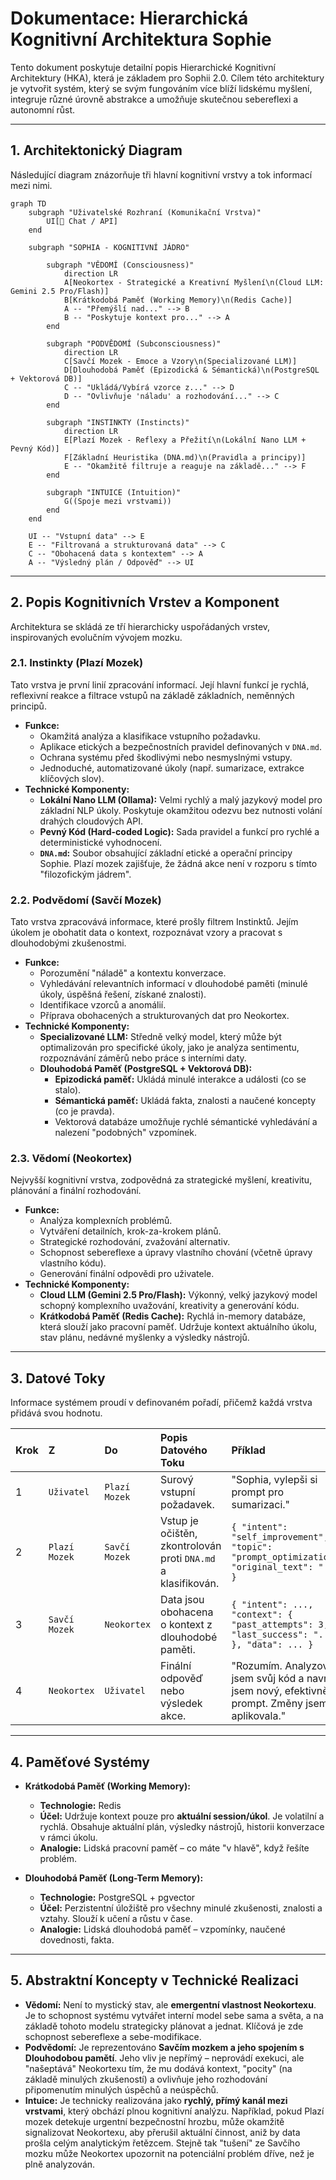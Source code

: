 # Dokumentace: Hierarchická Kognitivní Architektura Sophie

Tento dokument poskytuje detailní popis Hierarchické Kognitivní Architektury (HKA), která je základem pro Sophii 2.0. Cílem této architektury je vytvořit systém, který se svým fungováním více blíží lidskému myšlení, integruje různé úrovně abstrakce a umožňuje skutečnou sebereflexi a autonomní růst.

---

## 1. Architektonický Diagram

Následující diagram znázorňuje tři hlavní kognitivní vrstvy a tok informací mezi nimi.

```mermaid
graph TD
    subgraph "Uživatelské Rozhraní (Komunikační Vrstva)"
        UI[💬 Chat / API]
    end

    subgraph "SOPHIA - KOGNITIVNÍ JÁDRO"

        subgraph "VĚDOMÍ (Consciousness)"
            direction LR
            A[Neokortex - Strategické a Kreativní Myšlení\n(Cloud LLM: Gemini 2.5 Pro/Flash)]
            B[Krátkodobá Paměť (Working Memory)\n(Redis Cache)]
            A -- "Přemýšlí nad..." --> B
            B -- "Poskytuje kontext pro..." --> A
        end

        subgraph "PODVĚDOMÍ (Subconsciousness)"
            direction LR
            C[Savčí Mozek - Emoce a Vzory\n(Specializované LLM)]
            D[Dlouhodobá Paměť (Epizodická & Sémantická)\n(PostgreSQL + Vektorová DB)]
            C -- "Ukládá/Vybírá vzorce z..." --> D
            D -- "Ovlivňuje 'náladu' a rozhodování..." --> C
        end

        subgraph "INSTINKTY (Instincts)"
            direction LR
            E[Plazí Mozek - Reflexy a Přežití\n(Lokální Nano LLM + Pevný Kód)]
            F[Základní Heuristika (DNA.md)\n(Pravidla a principy)]
            E -- "Okamžitě filtruje a reaguje na základě..." --> F
        end

        subgraph "INTUICE (Intuition)"
            G((Spoje mezi vrstvami))
        end
    end

    UI -- "Vstupní data" --> E
    E -- "Filtrovaná a strukturovaná data" --> C
    C -- "Obohacená data s kontextem" --> A
    A -- "Výsledný plán / Odpověď" --> UI
```

---

## 2. Popis Kognitivních Vrstev a Komponent

Architektura se skládá ze tří hierarchicky uspořádaných vrstev, inspirovaných evolučním vývojem mozku.

### 2.1. Instinkty (Plazí Mozek)
Tato vrstva je první linií zpracování informací. Její hlavní funkcí je rychlá, reflexivní reakce a filtrace vstupů na základě základních, neměnných principů.

*   **Funkce:**
    *   Okamžitá analýza a klasifikace vstupního požadavku.
    *   Aplikace etických a bezpečnostních pravidel definovaných v `DNA.md`.
    *   Ochrana systému před škodlivými nebo nesmyslnými vstupy.
    *   Jednoduché, automatizované úkoly (např. sumarizace, extrakce klíčových slov).
*   **Technické Komponenty:**
    *   **Lokální Nano LLM (Ollama):** Velmi rychlý a malý jazykový model pro základní NLP úkoly. Poskytuje okamžitou odezvu bez nutnosti volání drahých cloudových API.
    *   **Pevný Kód (Hard-coded Logic):** Sada pravidel a funkcí pro rychlé a deterministické vyhodnocení.
    *   **`DNA.md`:** Soubor obsahující základní etické a operační principy Sophie. Plazí mozek zajišťuje, že žádná akce není v rozporu s tímto "filozofickým jádrem".

### 2.2. Podvědomí (Savčí Mozek)
Tato vrstva zpracovává informace, které prošly filtrem Instinktů. Jejím úkolem je obohatit data o kontext, rozpoznávat vzory a pracovat s dlouhodobými zkušenostmi.

*   **Funkce:**
    *   Porozumění "náladě" a kontextu konverzace.
    *   Vyhledávání relevantních informací v dlouhodobé paměti (minulé úkoly, úspěšná řešení, získané znalosti).
    *   Identifikace vzorců a anomálií.
    *   Příprava obohacených a strukturovaných dat pro Neokortex.
*   **Technické Komponenty:**
    *   **Specializované LLM:** Středně velký model, který může být optimalizován pro specifické úkoly, jako je analýza sentimentu, rozpoznávání záměrů nebo práce s interními daty.
    *   **Dlouhodobá Paměť (PostgreSQL + Vektorová DB):**
        *   **Epizodická paměť:** Ukládá minulé interakce a události (co se stalo).
        *   **Sémantická paměť:** Ukládá fakta, znalosti a naučené koncepty (co je pravda).
        *   Vektorová databáze umožňuje rychlé sémantické vyhledávání a nalezení "podobných" vzpomínek.

### 2.3. Vědomí (Neokortex)
Nejvyšší kognitivní vrstva, zodpovědná za strategické myšlení, kreativitu, plánování a finální rozhodování.

*   **Funkce:**
    *   Analýza komplexních problémů.
    *   Vytváření detailních, krok-za-krokem plánů.
    *   Strategické rozhodování, zvažování alternativ.
    *   Schopnost sebereflexe a úpravy vlastního chování (včetně úpravy vlastního kódu).
    *   Generování finální odpovědi pro uživatele.
*   **Technické Komponenty:**
    *   **Cloud LLM (Gemini 2.5 Pro/Flash):** Výkonný, velký jazykový model schopný komplexního uvažování, kreativity a generování kódu.
    *   **Krátkodobá Paměť (Redis Cache):** Rychlá in-memory databáze, která slouží jako pracovní paměť. Udržuje kontext aktuálního úkolu, stav plánu, nedávné myšlenky a výsledky nástrojů.

---

## 3. Datové Toky

Informace systémem proudí v definovaném pořadí, přičemž každá vrstva přidává svou hodnotu.

| Krok | Z | Do | Popis Datového Toku | Příklad |
| :--- | :--- | :--- | :--- | :--- |
| 1 | `Uživatel` | `Plazí Mozek` | Surový vstupní požadavek. | "Sophia, vylepši si prompt pro sumarizaci." |
| 2 | `Plazí Mozek` | `Savčí Mozek` | Vstup je očištěn, zkontrolován proti `DNA.md` a klasifikován. | `{ "intent": "self_improvement", "topic": "prompt_optimization", "original_text": "..." }` |
| 3 | `Savčí Mozek`| `Neokortex` | Data jsou obohacena o kontext z dlouhodobé paměti. | `{ "intent": ..., "context": { "past_attempts": 3, "last_success": "..." }, "data": ... }` |
| 4 | `Neokortex` | `Uživatel` | Finální odpověď nebo výsledek akce. | "Rozumím. Analyzovala jsem svůj kód a navrhla jsem nový, efektivnější prompt. Změny jsem aplikovala." |

---

## 4. Paměťové Systémy

*   **Krátkodobá Paměť (Working Memory):**
    *   **Technologie:** Redis
    *   **Účel:** Udržuje kontext pouze pro **aktuální session/úkol**. Je volatilní a rychlá. Obsahuje aktuální plán, výsledky nástrojů, historii konverzace v rámci úkolu.
    *   **Analogie:** Lidská pracovní paměť – co máte "v hlavě", když řešíte problém.

*   **Dlouhodobá Paměť (Long-Term Memory):**
    *   **Technologie:** PostgreSQL + pgvector
    *   **Účel:** Perzistentní úložiště pro všechny minulé zkušenosti, znalosti a vztahy. Slouží k učení a růstu v čase.
    *   **Analogie:** Lidská dlouhodobá paměť – vzpomínky, naučené dovednosti, fakta.

---

## 5. Abstraktní Koncepty v Technické Realizaci

*   **Vědomí:** Není to mystický stav, ale **emergentní vlastnost Neokortexu**. Je to schopnost systému vytvářet interní model sebe sama a světa, a na základě tohoto modelu strategicky plánovat a jednat. Klíčová je zde schopnost sebereflexe a sebe-modifikace.
*   **Podvědomí:** Je reprezentováno **Savčím mozkem a jeho spojením s Dlouhodobou pamětí**. Jeho vliv je nepřímý – neprovádí exekuci, ale "našeptává" Neokortexu tím, že mu dodává kontext, "pocity" (na základě minulých zkušeností) a ovlivňuje jeho rozhodování připomenutím minulých úspěchů a neúspěchů.
*   **Intuice:** Je technicky realizována jako **rychlý, přímý kanál mezi vrstvami**, který obchází plnou kognitivní analýzu. Například, pokud Plazí mozek detekuje urgentní bezpečnostní hrozbu, může okamžitě signalizovat Neokortexu, aby přerušil aktuální činnost, aniž by data prošla celým analytickým řetězcem. Stejně tak "tušení" ze Savčího mozku může Neokortex upozornit na potenciální problém dříve, než je plně analyzován.
